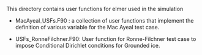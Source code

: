 
This directory contains user functions for elmer used in the simulation

- MacAyeal_USFs.F90 : a collection of user functions that implement the definition of various variable for the Mac Ayeal test case.

- USFs_RonneFilchner.F90: User function for Ronne-Filchner test case to impose Conditional Dirichlet conditions for Grounded ice.
